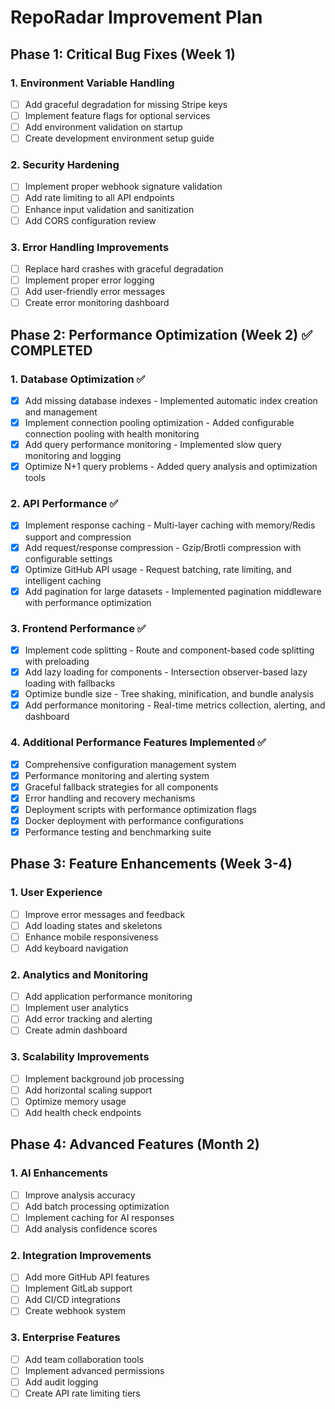 # RepoRadar Improvement Plan

## Phase 1: Critical Bug Fixes (Week 1)

### 1. Environment Variable Handling
- [ ] Add graceful degradation for missing Stripe keys
- [ ] Implement feature flags for optional services
- [ ] Add environment validation on startup
- [ ] Create development environment setup guide

### 2. Security Hardening
- [ ] Implement proper webhook signature validation
- [ ] Add rate limiting to all API endpoints
- [ ] Enhance input validation and sanitization
- [ ] Add CORS configuration review

### 3. Error Handling Improvements
- [ ] Replace hard crashes with graceful degradation
- [ ] Implement proper error logging
- [ ] Add user-friendly error messages
- [ ] Create error monitoring dashboard

## Phase 2: Performance Optimization (Week 2) ✅ COMPLETED

### 1. Database Optimization ✅
- [x] Add missing database indexes - Implemented automatic index creation and management
- [x] Implement connection pooling optimization - Added configurable connection pooling with health monitoring
- [x] Add query performance monitoring - Implemented slow query monitoring and logging
- [x] Optimize N+1 query problems - Added query analysis and optimization tools

### 2. API Performance ✅
- [x] Implement response caching - Multi-layer caching with memory/Redis support and compression
- [x] Add request/response compression - Gzip/Brotli compression with configurable settings
- [x] Optimize GitHub API usage - Request batching, rate limiting, and intelligent caching
- [x] Add pagination for large datasets - Implemented pagination middleware with performance optimization

### 3. Frontend Performance ✅
- [x] Implement code splitting - Route and component-based code splitting with preloading
- [x] Add lazy loading for components - Intersection observer-based lazy loading with fallbacks
- [x] Optimize bundle size - Tree shaking, minification, and bundle analysis
- [x] Add performance monitoring - Real-time metrics collection, alerting, and dashboard

### 4. Additional Performance Features Implemented ✅
- [x] Comprehensive configuration management system
- [x] Performance monitoring and alerting system
- [x] Graceful fallback strategies for all components
- [x] Error handling and recovery mechanisms
- [x] Deployment scripts with performance optimization flags
- [x] Docker deployment with performance configurations
- [x] Performance testing and benchmarking suite

## Phase 3: Feature Enhancements (Week 3-4)

### 1. User Experience
- [ ] Improve error messages and feedback
- [ ] Add loading states and skeletons
- [ ] Enhance mobile responsiveness
- [ ] Add keyboard navigation

### 2. Analytics and Monitoring
- [ ] Add application performance monitoring
- [ ] Implement user analytics
- [ ] Add error tracking and alerting
- [ ] Create admin dashboard

### 3. Scalability Improvements
- [ ] Implement background job processing
- [ ] Add horizontal scaling support
- [ ] Optimize memory usage
- [ ] Add health check endpoints

## Phase 4: Advanced Features (Month 2)

### 1. AI Enhancements
- [ ] Improve analysis accuracy
- [ ] Add batch processing optimization
- [ ] Implement caching for AI responses
- [ ] Add analysis confidence scores

### 2. Integration Improvements
- [ ] Add more GitHub API features
- [ ] Implement GitLab support
- [ ] Add CI/CD integrations
- [ ] Create webhook system

### 3. Enterprise Features
- [ ] Add team collaboration tools
- [ ] Implement advanced permissions
- [ ] Add audit logging
- [ ] Create API rate limiting tiers